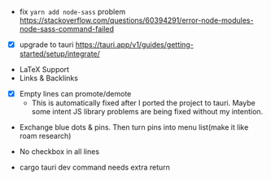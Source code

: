 - fix `yarn add node-sass` problem <https://stackoverflow.com/questions/60394291/error-node-modules-node-sass-command-failed>
- [x] upgrade to tauri <https://tauri.app/v1/guides/getting-started/setup/integrate/>
- LaTeX Support
- Links & Backlinks

- [x] Empty lines can promote/demote
    - This is automatically fixed after I ported the project to tauri. Maybe some intent JS library problems are being fixed without my intention.


- Exchange blue dots & pins. Then turn pins into menu list(make it like roam research)
- No checkbox in all lines

- cargo tauri dev command needs extra return